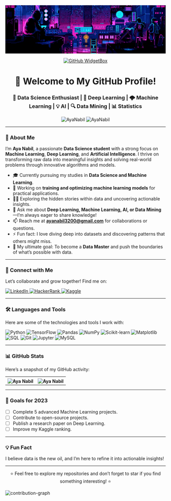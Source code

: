 <img align="center" src="assests/banner.gif" alt="banner">

<div style="text-align: center;"> 

[![GitHub WidgetBox](https://github-widgetbox.vercel.app/api/profile?username=1AyaNabil1&data=followers,repositories,stars,commits&theme=dark)](https://github.com/1AyaNabil1/github-widgetbox) 
</div>

<h1 align="center">👋 Welcome to My GitHub Profile!</h1>
<h3 align="center">🚀 Data Science Enthusiast | 🤖 Deep Learning | 🌩️ Machine Learning | 💡 AI | 🔍 Data Mining | 📊 Statistics</h3>

<p align="center">
  <img src="https://komarev.com/ghpvc/?username=1AyaNabil18&label=Profile%20views&color=0e75b6&style=flat" alt="AyaNabil" />
  <img src="https://github-profile-trophy.vercel.app/?username=1AyaNabil1&column=-1&theme=onedark" alt="AyaNabil" />
</p>

---

### 🌟 About Me
I’m **Aya Nabil**, a passionate **Data Science student** with a strong focus on **Machine Learning**, **Deep Learning**, and **Artificial Intelligence**. I thrive on transforming raw data into meaningful insights and solving real-world problems through innovative algorithms and models.

- 🎓 Currently pursuing my studies in **Data Science and Machine Learning**.
- 🔭 Working on **training and optimizing machine learning models** for practical applications.
- 🕵️‍♀️ Exploring the hidden stories within data and uncovering actionable insights.
- 💬 Ask me about **Deep Learning, Machine Learning, AI, or Data Mining**—I’m always eager to share knowledge!
- 📫 Reach me at **ayanabil3200@gmail.com** for collaborations or questions.
- ⚡ Fun fact: I love diving deep into datasets and discovering patterns that others might miss.
- 🚀 My ultimate goal: To become a **Data Master** and push the boundaries of what’s possible with data.

---

### 🔗 Connect with Me
Let’s collaborate and grow together! Find me on:

<p align="left">
  <a href="https://www.linkedin.com/in/aya-nabil-202781247" target="_blank">
    <img src="https://raw.githubusercontent.com/rahuldkjain/github-profile-readme-generator/master/src/images/icons/Social/linked-in-alt.svg" alt="LinkedIn" height="30" width="40" />
  </a>
  <a href="https://www.hackerrank.com/ayanabil297" target="_blank">
    <img src="https://raw.githubusercontent.com/rahuldkjain/github-profile-readme-generator/master/src/images/icons/Social/hackerrank.svg" alt="HackerRank" height="40" width="40" />
  </a>
  <a href="https://www.kaggle.com/ayanabil11" target="_blank">
    <img src="https://raw.githubusercontent.com/rahuldkjain/github-profile-readme-generator/master/src/images/icons/Social/kaggle.svg" alt="Kaggle" height="30" width="40" />
  </a>
</p>

---

### 🛠️ Languages and Tools
Here are some of the technologies and tools I work with:

<p align="left">
  <img src="https://media.giphy.com/media/S8TzUKzRPjepzJx37U/giphy.gif" width="85" alt="Python">
  <img src="https://i.giphy.com/media/LMt9638dO8dftAjtco/200.webp" width="50" alt="TensorFlow">
  <img src="https://media.giphy.com/media/Js8fMtFd8ZZUQbTXzy/giphy.gif" width="70" alt="Pandas">
  <img src="https://i.giphy.com/media/IdyAQJVN2kVPNUrojM/200.webp" width="50" alt="NumPy">
  <img src="https://media.giphy.com/media/xvBv5pU4djudjF0ri8/giphy.gif" width="65" alt="Scikit-learn">
  <img src="https://media.giphy.com/media/EK5nB6wQKKN86j7GWx/giphy.gif" width="60" alt="Matplotlib">
  <img src="https://media.giphy.com/media/kH1DBkPNyZPOk0BxrM/giphy.gif" width="100" alt="SQL">
  <img src="https://media.giphy.com/media/SJNI93M109RCnISdG0/giphy.gif" width="60" alt="Git">
  <img src="https://cdn.simpleicons.org/jupyter/F37626" width="60" alt="Jupyter">
  <img src="https://cdn.simpleicons.org/mysql/4479A1" width="60" alt="MySQL">
</p>

---

### 📊 GitHub Stats
Here’s a snapshot of my GitHub activity:

<table align="center">
  <tr>
    <th>
      <img align="center" src="https://readmestats.999857.xyz/api?username=1AyaNabil1&show_icons=true&locale=en&theme=dark" alt="Aya Nabil" />
    </th>
    <th>
      <img align="center" src="https://github-readme-streak-stats.herokuapp.com/?user=1AyaNabil1&theme=dark" alt="Aya Nabil" />
    </th>
  </tr>
</table>

---

### 🎯 Goals for 2023
- [ ] Complete 5 advanced Machine Learning projects.  
- [ ] Contribute to open-source projects.  
- [ ] Publish a research paper on Deep Learning.  
- [ ] Improve my Kaggle ranking.  

---

### 💡 Fun Fact
I believe data is the new oil, and I’m here to refine it into actionable insights!

---

<p align="center">⭐️ Feel free to explore my repositories and don’t forget to star if you find something interesting! ⭐️</p>

[//]: # (<p><img align="center" src="https://github-readme-stats.vercel.app/api/top-langs/?username=1AyaNabil1&hide_progress=true&theme=dark" alt="1AyaNabil1" width=400 /></p> )

[//]: # (<br> )

[//]: # (<p><img align="center" src="assets/eyepop.png" alt="eyepop" height="150"/></p>)

![contribution-graph](https://github-readme-activity-graph.vercel.app/graph?username=1AyaNabil1&bg_color=12111d&color=ffffff&line=1055e0&point=00ff11&area=true&hide_border=true)
<br>
